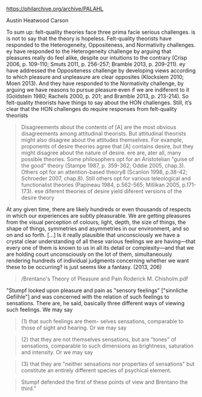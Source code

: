 https://philarchive.org/archive/PALAHL

Austin
Heatwood
Carson

To sum up: felt-quality theories face three prima facie serious challenges. is is not to say that the
theory is hopeless. Felt-quality theorists have responded to the Heterogeneity, Oppositeness, and
Normativity challenges. ey have responded to the Heterogeneity challenge by arguing that pleasures
really do feel alike, despite our intuitions to the contrary (Crisp 2006, p. 109-110; Smuts 2011, p. 256-257;
Bramble 2013, p. 209-211). ey have addressed the Oppositeness challenge by developing views
according to which pleasure and unpleasure are clear opposites (Klocksiem 2010; Moen 2013). And they
have responded to the Normativity challenge, by arguing we have reasons to pursue pleasure even if we
are indiferent to it (Goldstein 1980; Rachels 2000, p. 201; and Bramble 2013, p. 213-214). So felt-quality
theorists have things to say about the HON challenges. Still, it’s clear that the HON challenges do require
responses from felt-quality theorists


> Disagreements about the contents of [A] are the most obvious disagreements among attitudinal
theorists. But attitudinal theorists might also disagree about the attitudes themselves. For example,
proponents of desire theories agree that [A] contains desire, but they might disagree about the nature of
desire. ere are, ater all, many possible theories. Some philosophers opt for an Aristotelian "guise of
the good" theory (Stampe 1987, p. 359-362; Oddie 2005, chap.3). Others opt for an attention-based theory8
(Scanlon 1998, p.38-42; Schroeder 2007, chap.8). Still others opt for various teleological and functionalist
theories (Papineau 1984, p.562-565; Millikan 2005, p.171-173). ese diferent theories of desire yield
diferent versions of the desire theory


At any given time, there are likely hundreds or even thousands of respects in which our
experiences are subtly pleasurable. We are getting pleasures from the visual perception
of colours, light, depth, the size of things, the shape of things, symmetries and
asymmetries in our environment, and so on and so forth.
[...]
Is it really plausible that unconsciously we have a crystal clear understanding of all these
various feelings we are having—that every one of them is known to us in all its detail or
complexity—and that we are holding court unconsciously on the lot of them,
simultaneously rendering hundreds of individual judgments concerning whether we
want these to be occurring? is just seems like a fantasy. (2013, 206)




> /Brentano's Theory of Pleasure and Pain Roderick M. Chisholm.pdf
> 
"Stumpf looked upon pleasure and pain as "sensory
feelings" ["sinnliche Gefiihle"] and was concerned with
the relation of such feelings to sensations. There are, he
said, basically three different ways of viewing such
feelings. We may say

> (1) that such feelings are them-
selves sensations, comparable to those of sight and
hearing. Or we may say 

> (2) that they are not themselves
sensations, but are "tones" of sensations, comparable to
such dimensions as brightness, saturation and intensity.
Or we may say 

> (3) that they are "neither sensations nor
properties of sensations" but constitute an entirely
different species of psychical element. 

> Stumpf defended
the first of these points of view and Brentano the third."


